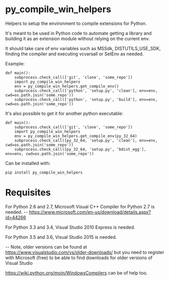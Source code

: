 # py_compile_win_helpers

Helpers to setup the environment to compile extensions for Python.

It's meant to be used in Python code to automate getting a library and building
it as an extension module without relying on the current env.

It should take care of env variables such as MSSdk, DISTUTILS_USE_SDK, finding
the compiler and executing vcvarsall or SetEnv as needed.

Example:

	def main():
		subprocess.check_call(['git', 'clone', 'some_repo'])
		import py_compile_win_helpers
		env = py_compile_win_helpers.get_compile_env()
		subprocess.check_call(['python', 'setup.py', 'clean'], env=env, cwd=os.path.join('some_repo'))
		subprocess.check_call(['python', 'setup.py', 'build'], env=env, cwd=os.path.join('some_repo'))

It's also possible to get it for another python executable:

	def main():
		subprocess.check_call(['git', 'clone', 'some_repo'])
		import py_compile_win_helpers
		env = py_compile_win_helpers.get_compile_env(py_32_64)
		subprocess.check_call([py_32_64, 'setup.py', 'clean'], env=env, cwd=os.path.join('some_repo'))
		subprocess.check_call([py_32_64, 'setup.py', 'bdist_egg'], env=env, cwd=os.path.join('some_repo'))

Can be installed with:

	pip install py_compile_win_helpers

# Requisites

For Python 2.6 and 2.7, Microsoft Visual C++ Compiler for Python 2.7 is needed.
-- https://www.microsoft.com/en-us/download/details.aspx?id=44266

For Python 3.3 and 3.4, Visual Studio 2010 Express is needed.

For Python 3.5 and 3.6, Visual Studio 2015 is needed.

-- Note, older versions can be found at https://www.visualstudio.com/vs/older-downloads/
but you need to register with Microsoft (free) to be able to find downloads for older versions of Visual Studio

https://wiki.python.org/moin/WindowsCompilers can be of help too.